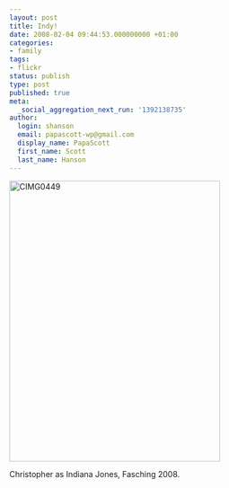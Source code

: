 ```yaml
---
layout: post
title: Indy!
date: 2008-02-04 09:44:53.000000000 +01:00
categories:
- family
tags:
- flickr
status: publish
type: post
published: true
meta:
  _social_aggregation_next_run: '1392138735'
author:
  login: shanson
  email: papascott-wp@gmail.com
  display_name: PapaScott
  first_name: Scott
  last_name: Hanson
---
```

<p><a href="http://www.flickr.com/photos/51035717986@N01/2241098453" title="View 'CIMG0449' on Flickr.com"><img src="3.static.flickr.com/2204/2241098453_971cd5a87e.jpg" alt="CIMG0449" border="0" width="375" height="500" /></a></p>
<p>Christopher as Indiana Jones, Fasching 2008.</p>

